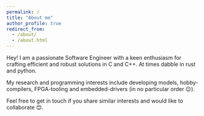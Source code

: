 ```yaml
---
permalink: /
title: "About me"
author_profile: true
redirect_from:
  - /about/
  - /about.html
---
```


Hey! I am a passionate Software Engineer with a keen enthusiasm for crafting efficient and robust solutions in C and C++. At times dabble in rust and python.

My research and programming interests include developing models, hobby-compilers, FPGA-tooling and embedded-drivers (in no particular order 😉).

Feel free to get in touch if you share similar interests and would like to collaborate 😊.

